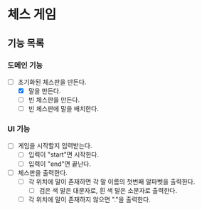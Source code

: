 # 체스 게임

## 기능 목록

### 도메인 기능
- [ ] 초기화된 체스판을 만든다.
    - [x] 말을 만든다.
    - [ ] 빈 체스판을 만든다.
    - [ ] 빈 체스판에 말을 배치한다.

### UI 기능
- [ ] 게임을 시작할지 입력받는다.
  - [ ] 입력이 "start"면 시작한다.
  - [ ] 입력이 "end"면 끝난다.
- [ ] 체스판을 출력한다.
    - [ ] 각 위치에 말이 존재하면 각 말 이름의 첫번째 알파벳을 출력한다.
        - [ ] 검은 색 말은 대문자로, 흰 색 말은 소문자로 출력한다.
    - [ ] 각 위치에 말이 존재하지 않으면 "."을 출력한다.
